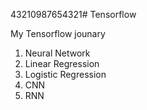 43210987654321# Tensorflow

My Tensorflow jounary
  1. Neural Network
  2. Linear Regression
  3. Logistic Regression
  4. CNN 
  5. RNN 

